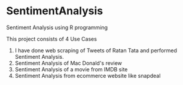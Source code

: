 # SentimentAnalysis
Sentiment Analysis using R programming

This project consists of 4 Use Cases

1. I have done web scraping of Tweets of Ratan Tata and performed Sentiment Analysis. 
2. Sentiment Analysis of Mac Donald's review 
3. Sentiment Analysis of a movie from IMDB site
4. Sentiment Analysis from ecommerce website like snapdeal
